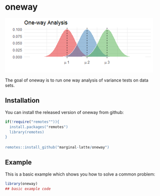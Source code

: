 
# oneway

![](oneway.png)

The goal of oneway is to run one way analysis of variance tests on data sets.

## Installation

You can install the released version of oneway from github:

``` r
if(!require("remotes"")){
  install.packages("remotes")
  library(remotes)
}

remotes::install_github("marginal-latte/oneway")
```

## Example

This is a basic example which shows you how to solve a common problem:

``` r
library(oneway)
## basic example code
```

